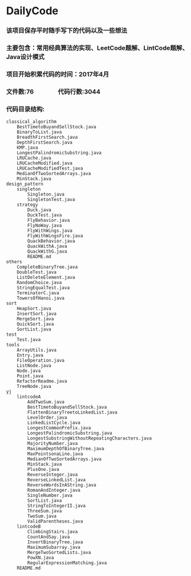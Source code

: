 # DailyCode

### 该项目保存平时随手写下的代码以及一些想法
### 主要包含：常用经典算法的实现、LeetCode题解、LintCode题解、Java设计模式
### 项目开始积累代码的时间：2017年4月

### 文件数:76　　　　代码行数:3044
### 代码目录结构:

    classical_algorithm
        BestTimetoBuyandSellStock.java
        BinaryToList.java
        BreadthFirstSearch.java
        DepthFirstSearch.java
        KMP.java
        LongestPalindromicSubstring.java
        LRUCache.java
        LRUCacheModified.java
        LRUCacheModifiedTest.java
        MedianOfTwoSortedArrays.java
        MinStack.java
    design_pattern
        singleton
            Singleton.java
            SingletonTest.java
        strategy
            Duck.java
            DuckTest.java
            FlyBehavior.java
            FlyNoWay.java
            FlyWithWings.java
            FlyWithWingsFire.java
            QuackBehavior.java
            QuackWithA.java
            QuackWithG.java
            README.md
    others
        CompleteBinaryTree.java
        DoubleTest.java
        ListDeleteElement.java
        RandomChoice.java
        StringEqualTest.java
        TerminatorC.java
        TowersOfHanoi.java
    sort
        HeapSort.java
        InsertSort.java
        MergeSort.java
        QuickSort.java
        SortList.java
    test
        Test.java
    tools
        ArrayUtils.java
        Entry.java
        FileOperation.java
        ListNode.java
        Node.java
        Point.java
        RefactorReadme.java
        TreeNode.java
    yj
        lintcodeA
            AddTwoSum.java
            BestTimetoBuyandSellStock.java
            FlattenBinaryTreetoLinkedList.java
            LevelOrder.java
            LinkedListCycle.java
            LongestCommonPrefix.java
            LongestPalindromicSubstring.java
            LongestSubstringWithoutRepeatingCharacters.java
            MajorityNumber.java
            MaximumDepthOfBinaryTree.java
            MaxPointsonaLine.java
            MedianOfTwoSortedArrays.java
            MinStack.java
            PlusOne.java
            ReverseInteger.java
            ReverseLinkedList.java
            ReverseWordsInAString.java
            RomanAndInteger.java
            SingleNumber.java
            SortList.java
            StringToIntegerII.java
            ThreeSum.java
            TwoSum.java
            ValidParentheses.java
        lintcodeB
            ClimbingStairs.java
            CountAndSay.java
            InvertBinaryTree.java
            MaximumSubarray.java
            MergeTwoSortedLists.java
            PowXN.java
            RegularExpressionMatching.java
        README.md
